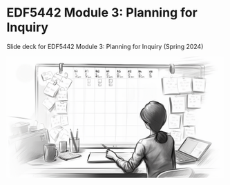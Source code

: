 # EDF5442 Module 3: Planning for Inquiry

Slide deck for EDF5442 Module 3: Planning for Inquiry (Spring 2024)

![](img/planning.png)
